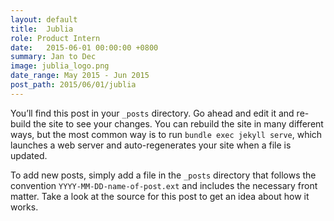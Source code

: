```yaml
---
layout: default
title:  Jublia
role: Product Intern
date:   2015-06-01 00:00:00 +0800
summary: Jan to Dec
image: jublia_logo.png
date_range: May 2015 - Jun 2015
post_path: 2015/06/01/jublia
---
```

You’ll find this post in your `_posts` directory. Go ahead and edit it and re-build the site to see your changes. You can rebuild the site in many different ways, but the most common way is to run `bundle exec jekyll serve`, which launches a web server and auto-regenerates your site when a file is updated.

To add new posts, simply add a file in the `_posts` directory that follows the convention `YYYY-MM-DD-name-of-post.ext` and includes the necessary front matter. Take a look at the source for this post to get an idea about how it works.

